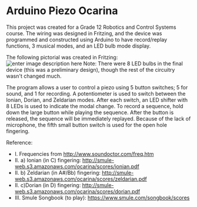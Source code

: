 # Arduino Piezo Ocarina

This project was created for a Grade 12 Robotics and Control Systems course. The wiring was designed in Fritzing, and the device was programmed and constructed using Arduino to have record/replay functions, 3 musical modes, and an LED bulb mode display.

The following pictorial was created in Fritzing: 
![enter image description here](http://puu.sh/mghhh/5a66c52339.jpg)
Note: There were 8 LED bulbs in the final device (this was a preliminary design), though the rest of the circuitry wasn't changed much.

The program allows a user to control a piezo using 5 button switches; 5 for sound, and 1 for recording. A potentiometer is used to switch between the Ionian, Dorian, and Zeldarian modes. After each switch, an LED shifter with 8 LEDs is used to indicate the modal change. To record a sequence, hold down the large button while playing the sequence. After the button is released, the sequence will be immediately replayed. 
Because of the lack of microphone, the fifth small button switch is used for the open hole fingering.

Reference:
- I. Frequencies from http://www.soundoctor.com/freq.htm
- II. a) Ionian (in C) fingering: http://smule-web.s3.amazonaws.com/ocarina/scores/ionian.pdf
- II. b) Zeldarian (in A#/Bb) fingering: http://smule-web.s3.amazonaws.com/ocarina/scores/zeldarian.pdf
- II. c)Dorian (in D) fingering: http://smule-web.s3.amazonaws.com/ocarina/scores/dorian.pdf
- III. Smule Songbook (to play): https://www.smule.com/songbook/scores
